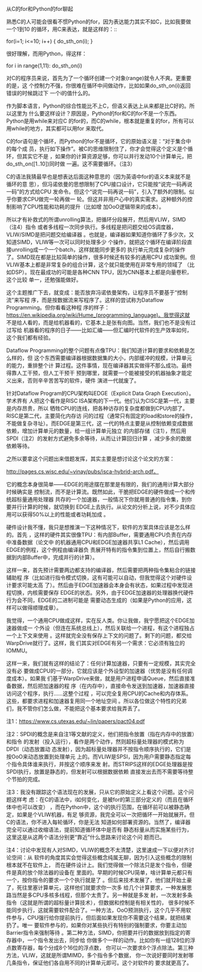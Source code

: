     
从C的for和Python的for聊起

熟悉C的人可能会很看不惯Python的for，因为表达能力其实不如C，比如我要做一个1到10
的循环，用C来表达，就是这样的：::

  for(i=1; i<=10; i++) {
  do_sth_on(i);
  }

很好理解，而用Python，得这样：

  for i in range(1,11):
  do_sth_on(i)

对C的程序员来说，首先为了一个循环创建一个对象(range)就令人不爽。更重要的是，这
个控制力不强，你很难在循环中间做动作，比如如果do_sth_on(i)返回错误的时候跳过下
一个i的值什么的。

作为脚本语言，Python的综合性能比不上C，但语义表达上从来都是比C好的。所以这里为
什么要这样设计？原因是，Python的for和C的for不是一个东西。Python是用while来对应C
的for的，而C的while，根本就是重复的for，所有可以用while的地方，其实都可以用for
来取代。

C的for语句是个循环，而Python的for不是循环，它的原始语义是：“对于集合中的每个成
员，执行如下操作”。被C的思维限制住了，你才会觉得这个定义是个循环，但其实它不是
，如果你的计算资源足够，你可以并行发动10个计算单元，把do_sth_on([1..10])同时做
一遍。这不需要循环。（注3）

C的语法我猜最早也是想表达后面这种意思的（因为英语中for的语义本来就不是循环的意
思），但冯诺依曼的思想限制了CPU接口设计，它只能按“说完一码再说一码”的方式给CPU
发命令。但这个“说完一码再说一码”，引入了额外的限制。似乎你要求CPU做完一轮再做一
轮。但这并非用户心中的真实需求。这种额外的控制影响了CPU性能和功耗的提升（比如增
加OoO逻辑带来的成本）。

所以才有补救式的所谓unrolling算法，把循环分段展开，然后用VLIW，SIMD（注4）指令
或者多线程一次同步执行。多线程是把问题交给OS调度器，VLIW/SIMD是把问题交给编译器
。也就是，编译器如果知道你循环了多少次，又知道SIMD，VLIW等一次可以同时处理多少
个操作，就把这个循环在编译阶段直接unrolling成一个一个batch，这样就能同步更多的
执行单元完成复杂的操作了。SIMD现在都是比较简单的操作，很多时候还有较多的通用CPU
成功案例。但VLIW基本上都是非常复杂的组合计算，这个就只能使用在非常专用的领域了
（比如DSP）。现在最成功的可能是各种CNN TPU，因为CNN基本上都是向量卷积，这个比较
单一，还勉强能做好。

这个主题推广下去，就变成：能否放弃冯诺依曼架构，让程序员不要基于“控制流”来写程
序，而是按数据流来写程序了。这样的尝试称为Dataflow Programming。但你看看这种程
序的样子：https://en.wikipedia.org/wiki/Hume_(programming_language)。我觉得这就
不是给人看的，而是给机器看的，它基本上是张有向图。当然，我们也不是没有过过写给
机器看的程序的日子——比如汇编——但汇编时代软件的生产效率如何，这个我们都有经验。

Dataflow Programming的整个问题有点像TPU：我们知道计算的要求和依赖是怎么样的，但
这个东西需要编译器根据数据集的大小，内部缓冲的规模，计算单元的能力，重排整个计
算过程。这件事情，现在编译器其实做得不那么成功。最终得靠人工干预，但人工干预干
预到哪里，就需要一个能被接受的机器抽象才能定义出来，否则辛辛苦苦写的软件，硬件
演进一代就废了。

针对Dataflow Program的CPU架构叫EDGE（Explicit Data Graph Execution）。学术界有
人把这个看作是RISC ISA架构的下一代。他们认为CISC是第一代，主要是内存昂贵，所以
牺牲CPU的连线，把各种访存的复杂度都做到CPU内部了。RISC是第二代，主要简化内存访
问的过程（通常只有固定的load和store的操作，不能做复杂寻址）。而EDGE是第三代，这
一代的特点主要是从控制依赖变成数据依赖，增加计算单元的数量，给一组计算单元独立
的内部存储（注1），然后用SPDI（注2）的发射方式避免多余等待，从而让计算回归计算
，减少多余的数据依赖等待。

之所以要拿这个问题出来借题发挥，其实主要是想讨论这个论文的方案：

  http://pages.cs.wisc.edu/~vinay/pubs/isca-hybrid-arch.pdf。

它的概念本身很简单——EDGE的用途摆在那里是有限的，我们的通用计算大部分时候确实是
控制流，而不是计算流。既然如此，干脆把EDGE的硬件做成一个和传统超标量通用处理器
共存的一个加速器，一般情况下你就用普通的指令集，到你要并行计算的时候，就切换到
EDGE上去执行。从论文的分析上说，对不少具体应用可以获得50%以上的性能或者功耗加成
。

硬件设计我不懂，我只是想推演一下这种情况下，软件的方案具体应该是怎么样的。首先
，这样的硬件其实很像TPU：有内部Buffer，需要通用CPU负责在内存中准备数据（论文中
的机器通用CPU和EDGE加速器共享L1 Cache），然后调用EDGE的例程，这个例程由编译器负
责展开特有的指令集到位置上，然后自行搬数据到内部Buffer中，完成并行的计算）。

这样一来，首先预计需要两边都支持的编译器，然后需要把两种指令集粘合的链接辅助程
序（比如进行指令模式切换，这有可能可以自动，但我觉得这个对硬件设计要求可能太高
了）。然后由于EDGE加速器会本身会有状态，如果过程中发现进程切换，内核需要保存
EDGE的状态。另外，由于EDGE加速器的处理器换代硬件行为会不同，EDGE的二进制可能是
需要动态生成的（如果是Python的应用，这样可以做得顺理成章）。

我觉得，一个通用CPU做成这样，实在反人类。你让我做，我宁愿把这个EDGE加速器做成一
个外设（但连在系统总线上），然后关联给一个进程，有这个进程独占一个上下文来使用
。这样就完全没有保存上下文的问题了。剩下的问题，都交给WarpDrive就行了。这样，我
们其实对EDGE有另一个需求：它必须有独立的IOMMU。

这样一来，我们就有这样的结论了：任何计算加速器，只要有一定规模，其实完全没有必
要做成CPU的一部分，它就应该是个外设型的加速器（优势是没有任何调度成本）。如果我
们基于WarpDrive来做，就是用户进程申请Queue，然后直接准备数据，然后把加速器的程
序（在内存中），直接命令发送到加速器，加速器直接访问这个程序，执行……这整个过程
，可以完全复用CPU的Cache和内存体系。这些，都要求进程和加速器复用同一个地址空间
。所以各位做这个特性的兄弟们，我不管你们怎么做，不能把这个基本要求给我弄丢了。

注1：https://www.cs.utexas.edu/~lin/papers/pact04.pdf

注2：SPDI的概念是来自注1等文献的定义，他们把指令放置（指在内存中的放置）和指令
的发射（投入运行），看作是两个动作，然则超标量处理器的模式称为DPDI（动态放置动
态发射），因为超标量处理器并不按指令顺序执行的，它们是按OoO来动态放置到处理单元
上的。而VLIW是SPSI，因为用户需要静态指定每个指令具体谁来执行，并按这个顺序来发
射。而STRIPS这样的EDGE处理器是按SPDI执行，放置是静态的，但发射可以根据数据依赖
直接发出去而不需要等待整个节拍的完成。

注3：我没有跟踪这个语法现在的发展，只从它的原始定义上看这个问题。这个问题这样考
虑：在C的语法中，i如何变化，是被for的第三部分定义的（而且在循环体中也可以改变）
，而在Python中，这个i的执行范围，在循环前可以被静态确定，如果是个VLIW机器，有足
够资源，我完全可以一次把循环一开始就展开。但C的语法，你不进入每轮循环，你是无法
知道如何部署资源的。当然了，编译器完全可以通过收缩语法，提前知道循环体中是否有
静态标量从而实施某些行为，这里这是从这两个语法分别更“靠近”什么思路来讨论这个问
题而已。

注4：讨论中发现有人对SIMD，VLIW的概念不太清楚，这里速成一下以便对齐讨论空间：从
软件的角度其实会觉得这些概念纯属无聊，因为引入这些概念的限制根本就不在软件上，
而在硬件设计上。我们觉得做一个除法只是发个指令，但硬件是真的放个除法器的设备在
里面的。早期的时候CPU简单，啥计算单元都只有一个，按你指令的要求一个个执行就是了
。但后来技术发展了，他们就开始土豪了，死往里塞计算单元，这样他们就要求你一次多
给几个计算要求，一种发展思路当然是多CPU多核多线程，但那个太贵了。另一种就是多发
射，一次发射多条指令（这就是所谓的超标量计算技术），但数据和控制是有相关性的，
很多时候不能同步执行，这就需要软件配合了。一种方法，OoO预测执行，这个几乎不用软
件参与，CPU强行给你提前执行，但后面如果发现你不需要这个结果，就把结果扔了。唯一
要软件参与的，如果你对某些执行有特别的强制要求，你要主动加Barrier指令来强制等待
。第二种方法，SIMD，你把要并行的数据放到指定的寄存器中，一个指令发出去，同步给
你做多个一样的动作。比如你有一组128位的浮点数寄存器，每个分成8个16位的浮点数，
你可以一次要求8个浮点除法。第三种方法，VLIW，这就是所谓MIMD，多个指令多个数据，
你一次说好要同时发射哪几条指令，保证他们各自用不同的计算单元即可。这个对软件的
要求就更高了。
